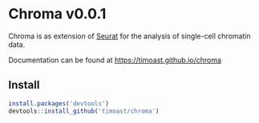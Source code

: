 # Chroma v0.0.1

Chroma is as extension of [Seurat](https://github.com/satijalab/seurat) for the analysis of single-cell chromatin data.

Documentation can be found at https://timoast.github.io/chroma

## Install

```r
install.packages('devtools')
devtools::install_github('timoast/chroma')
```
